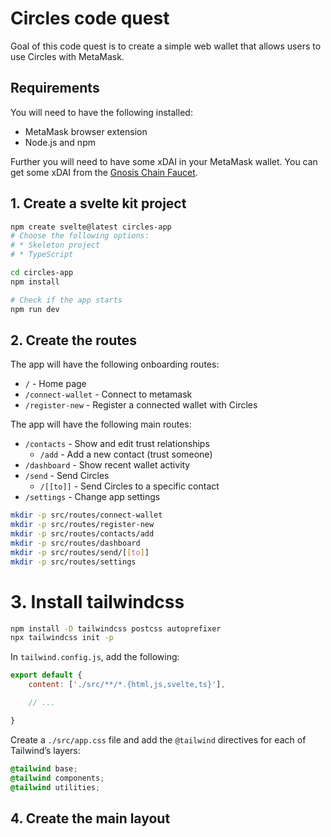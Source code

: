 # Circles code quest

Goal of this code quest is to create a simple web wallet that allows users to use Circles with MetaMask.

## Requirements

You will need to have the following installed:

* MetaMask browser extension
* Node.js and npm

Further you will need to have some xDAI in your MetaMask wallet. You can get some xDAI from
the [Gnosis Chain Faucet](https://faucet.gnosischain.com/).

## 1. Create a svelte kit project

 ```bash
 npm create svelte@latest circles-app
 # Choose the following options:
 # * Skeleton project
 # * TypeScript
 
 cd circles-app
 npm install
 
 # Check if the app starts
 npm run dev
 ```

## 2. Create the routes

The app will have the following onboarding routes:

* `/` - Home page
* `/connect-wallet` - Connect to metamask
* `/register-new` - Register a connected wallet with Circles

The app will have the following main routes:

* `/contacts` - Show and edit trust relationships
    * `/add` - Add a new contact (trust someone)
* `/dashboard` - Show recent wallet activity
* `/send` - Send Circles
    * `/[[to]]` - Send Circles to a specific contact
* `/settings` - Change app settings

```bash
mkdir -p src/routes/connect-wallet
mkdir -p src/routes/register-new
mkdir -p src/routes/contacts/add
mkdir -p src/routes/dashboard
mkdir -p src/routes/send/[[to]]
mkdir -p src/routes/settings
```

# 3. Install tailwindcss

```bash
npm install -D tailwindcss postcss autoprefixer
npx tailwindcss init -p
```

In `tailwind.config.js`, add the following:

```js
export default {
    content: ['./src/**/*.{html,js,svelte,ts}'],

    // ...

}
```

Create a `./src/app.css` file and add the `@tailwind` directives for each of Tailwind’s layers:
```css
@tailwind base;
@tailwind components;
@tailwind utilities;
```

## 4. Create the main layout
